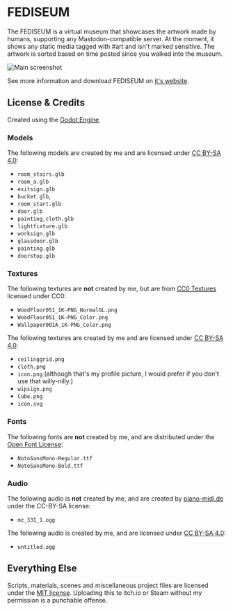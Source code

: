# FEDISEUM

The FEDISEUM is a virtual museum that showcases the artwork made by humans, supporting any Mastodon-compatible server. At the moment, it shows any static media tagged with #art and isn't marked sensitive. The artwork is sorted based on time posted since you walked into the museum.

![Main screenshot](https://fediseum.redstrate.com/main.jpg)

See more information and download FEDISEUM on [it's website](https://fediseum.redstrate.com/).

## License & Credits

Created using the [Godot Engine](https://godotengine.org).

### Models

The following models are created by me and are licensed under [CC BY-SA 4.0](https://creativecommons.org/licenses/by-sa/4.0/deed.en):

* `room_stairs.glb`
* `room_a.glb`
* `exitsign.glb`
* `bucket.glb`,
* `room_start.glb`
* `door.glb`
* `painting_cloth.glb`
* `lightfixture.glb`
* `worksign.glb`
* `glassdoor.glb`
* `painting.glb`
* `doorstop.glb`

### Textures

The following textures are **not** created by me, but are from [CC0 Textures](https://cc0-textures.com/) licensed under CC0:

* `WoodFloor051_1K-PNG_NormalGL.png`
* `WoodFloor051_1K-PNG_Color.png`
* `Wallpaper001A_1K-PNG_Color.png`

The following textures are created by me and are licensed under [CC BY-SA 4.0](https://creativecommons.org/licenses/by-sa/4.0/deed.en):

* `ceilinggrid.png`
* `cloth.png`
* `icon.png` (although that's my profile picture, I would prefer if you don't use that willy-nilly.)
* `wipsign.png`
* `Cube.png`
* `icon.svg`

### Fonts

The following fonts are **not** created by me, and are distributed under the [Open Font License](https://scripts.sil.org/cms/scripts/page.php?site_id=nrsi&id=OFL):

* `NotoSansMono-Regular.ttf`
* `NotoSansMono-Bold.ttf`

### Audio

The following audio is **not** created by me, and are created by [piano-midi.de](http://piano-midi.de/) under the CC-BY-SA license:

* `mz_331_1.ogg`

The following audio is created by me, and are licensed under [CC BY-SA 4.0](https://creativecommons.org/licenses/by-sa/4.0/deed.en):

* `untitled.ogg`

## Everything Else

Scripts, materials, scenes and miscellaneous project files are licensed under the [MIT license](LICENSE). Uploading this to itch.io or Steam without my permission is a punchable offense.
